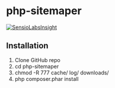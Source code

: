 # php-sitemaper
[![SensioLabsInsight](https://insight.sensiolabs.com/projects/860833fa-c687-46a7-b1cf-4a4a9a1dacee/small.png)](https://insight.sensiolabs.com/projects/860833fa-c687-46a7-b1cf-4a4a9a1dacee)
## Installation
1. Clone GitHub repo
2. cd php-sitemaper
3. chmod -R 777 cache/ log/ downloads/
4. php composer.phar install
